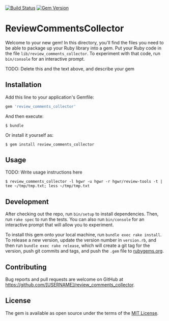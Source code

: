 [![Build Status](https://travis-ci.org/hgwr/review_comments_collector.svg?branch=master)](https://travis-ci.org/hgwr/review_comments_collector) 
[![Gem Version](https://badge.fury.io/rb/review_comments_collector.svg)](https://badge.fury.io/rb/review_comments_collector)

# ReviewCommentsCollector

Welcome to your new gem! In this directory, you'll find the files you need to be able to package up your Ruby library into a gem. Put your Ruby code in the file `lib/review_comments_collector`. To experiment with that code, run `bin/console` for an interactive prompt.

TODO: Delete this and the text above, and describe your gem

## Installation

Add this line to your application's Gemfile:

```ruby
gem 'review_comments_collector'
```

And then execute:

    $ bundle

Or install it yourself as:

    $ gem install review_comments_collector

## Usage

TODO: Write usage instructions here

```
$ review_comments_collector -l hgwr -u hgwr -r hgwr/review-tools -t | tee ~/tmp/tmp.txt; less ~/tmp/tmp.txt
```

## Development

After checking out the repo, run `bin/setup` to install dependencies. Then, run `rake spec` to run the tests. You can also run `bin/console` for an interactive prompt that will allow you to experiment.

To install this gem onto your local machine, run `bundle exec rake install`. To release a new version, update the version number in `version.rb`, and then run `bundle exec rake release`, which will create a git tag for the version, push git commits and tags, and push the `.gem` file to [rubygems.org](https://rubygems.org).

## Contributing

Bug reports and pull requests are welcome on GitHub at https://github.com/[USERNAME]/review_comments_collector.

## License

The gem is available as open source under the terms of the [MIT License](https://opensource.org/licenses/MIT).
